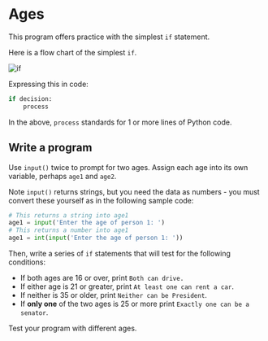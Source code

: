 # Ages

This program offers practice with the simplest `if` statement.

Here is a flow chart of the simplest `if`.

![if](../if.png)

Expressing this in code:

```python
if decision:
    process
```

In the above, `process` standards for 1 or more lines of Python code.

## Write a program

Use `input()` twice to prompt for two ages. Assign each age into its own variable, perhaps `age1` and `age2`.

Note `input()` returns strings, but you need the data as numbers - you must convert these yourself as in the following sample code:

```python
# This returns a string into age1
age1 = input('Enter the age of person 1: ')
# This returns a number into age1
age1 = int(input('Enter the age of person 1: '))
```

Then, write a series of `if` statements that will test for the following conditions:

* If both ages are 16 or over, print `Both can drive.`
* If either age is 21 or greater, print `At least one can rent a car`.
* If neither is 35 or older, print `Neither can be President`.
* If **only one** of the two ages is 25 or more print `Exactly one can be a senator`.

Test your program with different ages.

